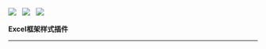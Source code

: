 ![](https://img.shields.io/badge/version-boot3-green.svg) &nbsp; ![](https://img.shields.io/badge/builder-success-green.svg) &nbsp;
![](https://img.shields.io/badge/Author-Gjing-green.svg) &nbsp;

**Excel框架样式插件**

---